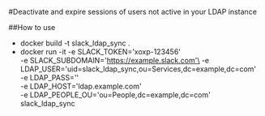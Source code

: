 #Deactivate and expire sessions of users not active in your LDAP instance

##How to use

- docker build -t slack_ldap_sync .
- docker run -it -e SLACK_TOKEN='xoxp-123456'\
-e SLACK_SUBDOMAIN='https://example.slack.com'\
-e LDAP_USER='uid=slack_ldap_sync,ou=Services,dc=example,dc=com'\
-e LDAP_PASS=''\
-e LDAP_HOST='ldap.example.com'\
-e LDAP_PEOPLE_OU='ou=People,dc=example,dc=com' slack_ldap_sync  
